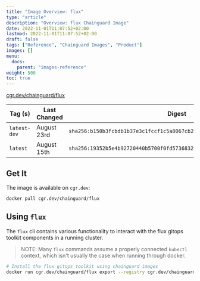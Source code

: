 ```yaml
---
title: "Image Overview: flux"
type: "article"
description: "Overview: flux Chainguard Image"
date: 2022-11-01T11:07:52+02:00
lastmod: 2022-11-01T11:07:52+02:00
draft: false
tags: ["Reference", "Chainguard Images", "Product"]
images: []
menu:
  docs:
    parent: "images-reference"
weight: 500
toc: true
---
```


[cgr.dev/chainguard/flux](https://github.com/chainguard-images/images/tree/main/images/flux)

| Tag (s)       | Last Changed | Digest                                                                    |
|---------------|--------------|---------------------------------------------------------------------------|
|  `latest-dev` | August 23rd  | `sha256:b150b3fcbdb1b37e3c1fccf1c5a8067cb28bdfb573ced03ee3c040da0d5f81f4` |
|  `latest`     | August 15th  | `sha256:19352b5e4b92720440b5700f0fd57368323cd7456450181d56bed0f7c7d31450` |



## Get It

The image is available on `cgr.dev`:

```
docker pull cgr.dev/chainguard/flux
```

## Using `flux`

The `flux` cli contains various functionality to interact with the flux gitops toolkit components in a running cluster.

> NOTE: Many `flux` commands assume a properly connected `kubectl` context, which isn't usually the case when running through docker.

```bash
# Install the flux gitops toolkit using chainguard images
docker run cgr.dev/chainguard/flux export --registry cgr.dev/chainguard | kubectl apply -f -
```

